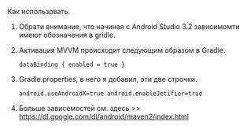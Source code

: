 Как использовать.

1.  Обрати внимание, что начиная с Android Studio 3.2 зависимомти имеют обозначения в gridle.
2.  Активация MVVM происходит следующим образом в Gradle.

    `dataBinding {
        enabled = true
    }`
    
3.  Gradle.properties, в него я добавил, эти две строчки.

    `android.useAndroidX=true
    android.enableJetifier=true`

4. Больше зависемостей см. здесь >> https://dl.google.com/dl/android/maven2/index.html
